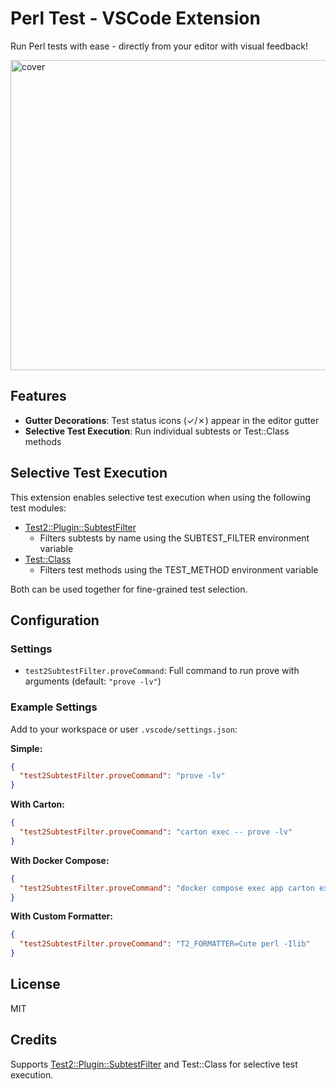 # Perl Test - VSCode Extension

Run Perl tests with ease - directly from your editor with visual feedback!

<img width="512" height="496" alt="cover" src="https://github.com/user-attachments/assets/0381129c-301b-4463-b0dc-477e0145bdf6" />

## Features

- **Gutter Decorations**: Test status icons (✓/✗) appear in the editor gutter
- **Selective Test Execution**: Run individual subtests or Test::Class methods

## Selective Test Execution

This extension enables selective test execution when using the following test modules:

- [Test2::Plugin::SubtestFilter](https://metacpan.org/pod/Test2::Plugin::SubtestFilter)
  - Filters subtests by name using the SUBTEST_FILTER environment variable
- [Test::Class](https://metacpan.org/pod/Test::Class)
  - Filters test methods using the TEST_METHOD environment variable
  
Both can be used together for fine-grained test selection.

## Configuration

### Settings

- `test2SubtestFilter.proveCommand`: Full command to run prove with arguments (default: `"prove -lv"`)

### Example Settings

Add to your workspace or user `.vscode/settings.json`:

**Simple:**
```json
{
  "test2SubtestFilter.proveCommand": "prove -lv"
}
```

**With Carton:**
```json
{
  "test2SubtestFilter.proveCommand": "carton exec -- prove -lv"
}
```

**With Docker Compose:**
```json
{
  "test2SubtestFilter.proveCommand": "docker compose exec app carton exec -- prove -lv"
}
```

**With Custom Formatter:**
```json
{
  "test2SubtestFilter.proveCommand": "T2_FORMATTER=Cute perl -Ilib"
}
```

## License

MIT

## Credits

Supports [Test2::Plugin::SubtestFilter](https://metacpan.org/pod/Test2::Plugin::SubtestFilter) and Test::Class for selective test execution.
